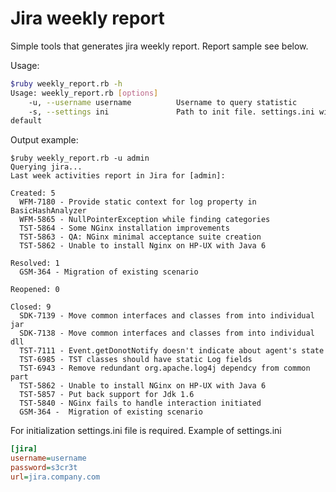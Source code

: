Jira weekly report
===========================

Simple tools that generates jira weekly report. Report sample see below.

Usage:
```sh
$ruby weekly_report.rb -h
Usage: weekly_report.rb [options]
    -u, --username username          Username to query statistic
    -s, --settings ini               Path to init file. settings.ini will be used if not specified
default

```

Output example:
```
$ruby weekly_report.rb -u admin
Querying jira...
Last week activities report in Jira for [admin]:

Created: 5
  WFM-7180 - Provide static context for log property in BasicHashAnalyzer 
  WFM-5865 - NullPointerException while finding categories
  TST-5864 - Some NGinx installation improvements
  TST-5863 - QA: NGinx minimal acceptance suite creation
  TST-5862 - Unable to install Nginx on HP-UX with Java 6

Resolved: 1
  GSM-364 - Migration of existing scenario

Reopened: 0

Closed: 9
  SDK-7139 - Move common interfaces and classes from into individual jar
  SDK-7138 - Move common interfaces and classes from into individual dll
  TST-7111 - Event.getDonotNotify doesn't indicate about agent's state
  TST-6985 - TST classes should have static Log fields
  TST-6943 - Remove redundant org.apache.log4j dependcy from common part
  TST-5862 - Unable to install NGinx on HP-UX with Java 6
  TST-5857 - Put back support for Jdk 1.6
  TST-5840 - NGinx fails to handle interaction initiated
  GSM-364 -  Migration of existing scenario
```

For initialization settings.ini file is required. Example of settings.ini
```ini
[jira]
username=username
password=s3cr3t
url=jira.company.com
```
